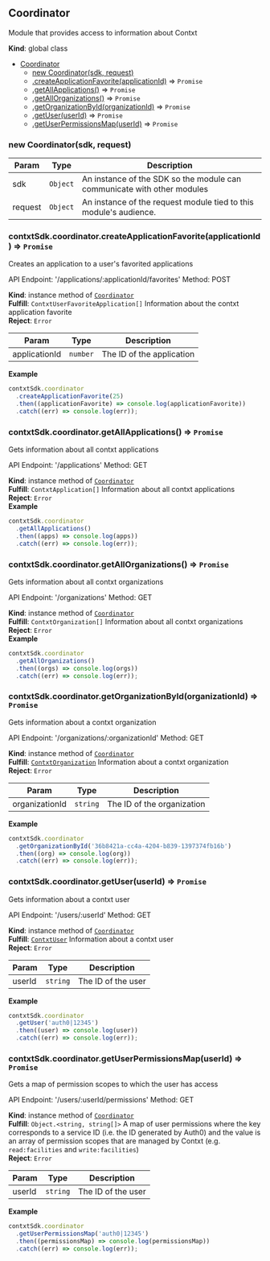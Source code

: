 <a name="Coordinator"></a>

## Coordinator
Module that provides access to information about Contxt

**Kind**: global class  

* [Coordinator](#Coordinator)
    * [new Coordinator(sdk, request)](#new_Coordinator_new)
    * [.createApplicationFavorite(applicationId)](#Coordinator+createApplicationFavorite) ⇒ <code>Promise</code>
    * [.getAllApplications()](#Coordinator+getAllApplications) ⇒ <code>Promise</code>
    * [.getAllOrganizations()](#Coordinator+getAllOrganizations) ⇒ <code>Promise</code>
    * [.getOrganizationById(organizationId)](#Coordinator+getOrganizationById) ⇒ <code>Promise</code>
    * [.getUser(userId)](#Coordinator+getUser) ⇒ <code>Promise</code>
    * [.getUserPermissionsMap(userId)](#Coordinator+getUserPermissionsMap) ⇒ <code>Promise</code>

<a name="new_Coordinator_new"></a>

### new Coordinator(sdk, request)

| Param | Type | Description |
| --- | --- | --- |
| sdk | <code>Object</code> | An instance of the SDK so the module can communicate with other modules |
| request | <code>Object</code> | An instance of the request module tied to this module's audience. |

<a name="Coordinator+createApplicationFavorite"></a>

### contxtSdk.coordinator.createApplicationFavorite(applicationId) ⇒ <code>Promise</code>
Creates an application to a user's favorited applications

API Endpoint: '/applications/:applicationId/favorites'
Method: POST

**Kind**: instance method of [<code>Coordinator</code>](#Coordinator)  
**Fulfill**: <code>ContxtUserFavoriteApplication[]</code> Information about the contxt application favorite  
**Reject**: <code>Error</code>  

| Param | Type | Description |
| --- | --- | --- |
| applicationId | <code>number</code> | The ID of the application |

**Example**  
```js
contxtSdk.coordinator
  .createApplicationFavorite(25)
  .then((applicationFavorite) => console.log(applicationFavorite))
  .catch((err) => console.log(err));
```
<a name="Coordinator+getAllApplications"></a>

### contxtSdk.coordinator.getAllApplications() ⇒ <code>Promise</code>
Gets information about all contxt applications

API Endpoint: '/applications'
Method: GET

**Kind**: instance method of [<code>Coordinator</code>](#Coordinator)  
**Fulfill**: <code>ContxtApplication[]</code> Information about all contxt applications  
**Reject**: <code>Error</code>  
**Example**  
```js
contxtSdk.coordinator
  .getAllApplications()
  .then((apps) => console.log(apps))
  .catch((err) => console.log(err));
```
<a name="Coordinator+getAllOrganizations"></a>

### contxtSdk.coordinator.getAllOrganizations() ⇒ <code>Promise</code>
Gets information about all contxt organizations

API Endpoint: '/organizations'
Method: GET

**Kind**: instance method of [<code>Coordinator</code>](#Coordinator)  
**Fulfill**: <code>ContxtOrganization[]</code> Information about all contxt organizations  
**Reject**: <code>Error</code>  
**Example**  
```js
contxtSdk.coordinator
  .getAllOrganizations()
  .then((orgs) => console.log(orgs))
  .catch((err) => console.log(err));
```
<a name="Coordinator+getOrganizationById"></a>

### contxtSdk.coordinator.getOrganizationById(organizationId) ⇒ <code>Promise</code>
Gets information about a contxt organization

API Endpoint: '/organizations/:organizationId'
Method: GET

**Kind**: instance method of [<code>Coordinator</code>](#Coordinator)  
**Fulfill**: [<code>ContxtOrganization</code>](./Typedefs.md#ContxtOrganization) Information about a contxt organization  
**Reject**: <code>Error</code>  

| Param | Type | Description |
| --- | --- | --- |
| organizationId | <code>string</code> | The ID of the organization |

**Example**  
```js
contxtSdk.coordinator
  .getOrganizationById('36b8421a-cc4a-4204-b839-1397374fb16b')
  .then((org) => console.log(org))
  .catch((err) => console.log(err));
```
<a name="Coordinator+getUser"></a>

### contxtSdk.coordinator.getUser(userId) ⇒ <code>Promise</code>
Gets information about a contxt user

API Endpoint: '/users/:userId'
Method: GET

**Kind**: instance method of [<code>Coordinator</code>](#Coordinator)  
**Fulfill**: [<code>ContxtUser</code>](./Typedefs.md#ContxtUser) Information about a contxt user  
**Reject**: <code>Error</code>  

| Param | Type | Description |
| --- | --- | --- |
| userId | <code>string</code> | The ID of the user |

**Example**  
```js
contxtSdk.coordinator
  .getUser('auth0|12345')
  .then((user) => console.log(user))
  .catch((err) => console.log(err));
```
<a name="Coordinator+getUserPermissionsMap"></a>

### contxtSdk.coordinator.getUserPermissionsMap(userId) ⇒ <code>Promise</code>
Gets a map of permission scopes to which the user has access

API Endpoint: '/users/:userId/permissions'
Method: GET

**Kind**: instance method of [<code>Coordinator</code>](#Coordinator)  
**Fulfill**: <code>Object.&lt;string, string[]&gt;</code> A map of user permissions where the
  key corresponds to a service ID (i.e. the ID generated by Auth0) and the
  value is an array of permission scopes that are managed by Contxt (e.g.
  `read:facilities` and `write:facilities`)  
**Reject**: <code>Error</code>  

| Param | Type | Description |
| --- | --- | --- |
| userId | <code>string</code> | The ID of the user |

**Example**  
```js
contxtSdk.coordinator
  .getUserPermissionsMap('auth0|12345')
  .then((permissionsMap) => console.log(permissionsMap))
  .catch((err) => console.log(err));
```
